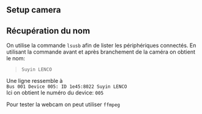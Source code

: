 ## Setup camera

## Récupération du nom
On utilise la commande `lsusb` afin de lister les périphériques connectés. En utilisant la commande avant et après branchement de la caméra on obtient le nom: 
>`Suyin LENCO`

Une ligne ressemble à  
```Bus 001 Device 005: ID 1e45:8022 Suyin LENCO```  
Ici on obtient le numéro du device: `005`

Pour tester la webcam on peut utiliser `ffmpeg`